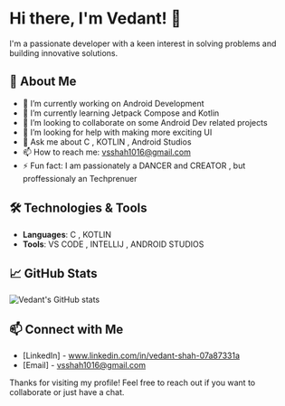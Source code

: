 # Hi there, I'm Vedant! 👋

I'm a passionate developer with a keen interest in solving problems and building innovative solutions. 

## 🚀 About Me

- 🔭 I’m currently working on Android Development
- 🌱 I’m currently learning Jetpack Compose and Kotlin
- 👯 I’m looking to collaborate on some Android Dev related projects
- 🤔 I’m looking for help with making more exciting UI
- 💬 Ask me about C , KOTLIN , Android Studios
- 📫 How to reach me: vsshah1016@gmail.com
- ⚡ Fun fact: I am passionately a DANCER and CREATOR , but proffessionaly an Techprenuer

## 🛠️ Technologies & Tools

- **Languages**: C , KOTLIN
- **Tools**: VS CODE , INTELLIJ , ANDROID STUDIOS

## 📈 GitHub Stats

![Vedant's GitHub stats](https://github-readme-stats.vercel.app/api?username=Vedant-1016&show_icons=true&theme=radical)


## 📫 Connect with Me

- [LinkedIn] - www.linkedin.com/in/vedant-shah-07a87331a
- [Email] - vsshah1016@gmail.com

Thanks for visiting my profile! Feel free to reach out if you want to collaborate or just have a chat.
